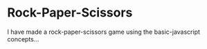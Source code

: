 # Rock-Paper-Scissors

I have made a rock-paper-scissors game using the basic-javascript concepts...